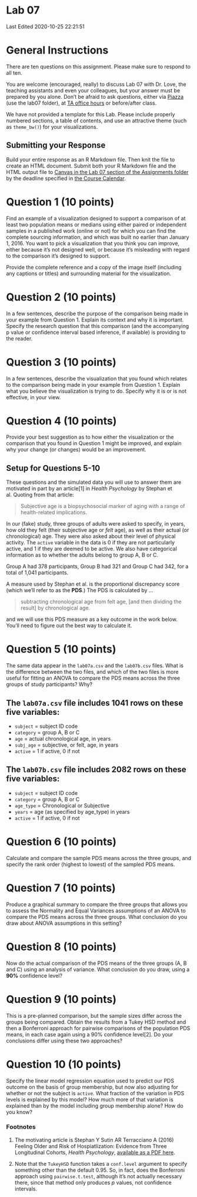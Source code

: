 Lab 07
================
Last Edited 2020-10-25 22:21:51

# General Instructions

There are ten questions on this assignment. Please make sure to respond
to all ten.

You are welcome (encouraged, really) to discuss Lab 07 with Dr. Love,
the teaching assistants and even your colleagues, but your answer must
be prepared by you alone. Don’t be afraid to ask questions, either via
[Piazza](https://piazza.com/case/fall2020/pqhs431) (use the lab07
folder), at [TA office
hours](https://thomaselove.github.io/431/contact.html) or before/after
class.

We have not provided a template for this Lab. Please include properly
numbered sections, a table of contents, and use an attractive theme
(such as `theme_bw()`) for your visualizations.

## Submitting your Response

Build your entire response as an R Markdown file. Then knit the file to
create an HTML document. Submit both your R Markdown file and the HTML
output file to [Canvas in the Lab 07 section of the Assignments
folder](https://canvas.case.edu) by the deadline specified in [the
Course Calendar](https://thomaselove.github.io/431/calendar.html).

# Question 1 (10 points)

Find an example of a visualization designed to support a comparison of
at least two population means or medians using either paired or
independent samples in a published work (online or not) for which you
can find the complete sourcing information, and which was built no
earlier than January 1, 2016. You want to pick a visualization that you
think you can improve, either because it’s not designed well, or because
it’s misleading with regard to the comparison it’s designed to support.

Provide the complete reference and a copy of the image itself (including
any captions or titles) and surrounding material for the visualization.

# Question 2 (10 points)

In a few sentences, describe the purpose of the comparison being made in
your example from Question 1. Explain its context and why it is
important. Specify the research question that this comparison (and the
accompanying p value or confidence interval based inference, if
available) is providing to the reader.

# Question 3 (10 points)

In a few sentences, describe the visualization that you found which
relates to the comparison being made in your example from Question 1.
Explain what you believe the visualization is trying to do. Specify why
it is or is not effective, in your view.

# Question 4 (10 points)

Provide your best suggestion as to how either the visualization or the
comparison that you found in Question 1 might be improved, and explain
why your change (or changes) would be an improvement.

## Setup for Questions 5-10

These questions and the simulated data you will use to answer them are
motivated in part by an article\[1\] in *Health Psychology* by Stephan
et al. Quoting from that article:

> Subjective age is a biopsychosocial marker of aging with a range of
> health-related implications.

In our (fake) study, three groups of adults were asked to specify, in
years, how old they felt (their subjective age or *felt* age), as well
as their actual (or chronological) age. They were also asked about their
level of physical activity. The `active` variable in the data is 0 if
they are not particularly active, and 1 if they are deemed to be active.
We also have categorical information as to whether the adults belong to
group A, B or C.

Group A had 378 participants, Group B had 321 and Group C had 342, for a
total of 1,041 participants.

A measure used by Stephan et al. is the proportional discrepancy score
(which we’ll refer to as the **PDS**.) The PDS is calculated by …

> subtracting chronological age from felt age, \[and then dividing the
> result\] by chronological age.

and we will use this PDS measure as a key outcome in the work below.
You’ll need to figure out the best way to calculate it.

# Question 5 (10 points)

The same data appear in the `lab07a.csv` and the `lab07b.csv` files.
What is the difference between the two files, and which of the two files
is more useful for fitting an ANOVA to compare the PDS means across the
three groups of study participants? Why?

## The `lab07a.csv` file includes 1041 rows on these five variables:

  - `subject` = subject ID code
  - `category` = group A, B or C
  - `age` = actual chronological age, in years
  - `subj_age` = subjective, or felt, age, in years
  - `active` = 1 if active, 0 if not

## The `lab07b.csv` file includes 2082 rows on these five variables:

  - `subject` = subject ID code
  - `category` = group A, B or C
  - `age_type` = Chronological or Subjective
  - `years` = age (as specified by age\_type) in years
  - `active` = 1 if active, 0 if not

# Question 6 (10 points)

Calculate and compare the sample PDS means across the three groups, and
specify the rank order (highest to lowest) of the sampled PDS means.

# Question 7 (10 points)

Produce a graphical summary to compare the three groups that allows you
to assess the Normality and Equal Variances assumptions of an ANOVA to
compare the PDS means across the three groups. What conclusion do you
draw about ANOVA assumptions in this setting?

# Question 8 (10 points)

Now do the actual comparison of the PDS means of the three groups (A, B
and C) using an analysis of variance. What conclusion do you draw, using
a **90%** confidence level?

# Question 9 (10 points)

This is a pre-planned comparison, but the sample sizes differ across the
groups being compared. Obtain the results from a Tukey HSD method and
then a Bonferroni approach for pairwise comparisons of the population
PDS means, in each case again using a 90% confidence level\[2\]. Do your
conclusions differ using these two approaches?

# Question 10 (10 points)

Specify the linear model regression equation used to predict our PDS
outcome on the basis of group membership, but now also adjusting for
whether or not the subject is `active`. What fraction of the variation
in PDS levels is explained by this model? How much more of that
variation is explained than by the model including group membership
alone? How do you know?

### Footnotes

1.  The motivating article is Stephan Y Sutin AR Terracciano A (2016)
    Feeling Older and Risk of Hospiatlization: Evidence from Three
    Longitudinal Cohorts, *Health Psychology*, [available as a PDF
    here](https://www.apa.org/pubs/journals/releases/hea-hea0000335.pdf).

2.  Note that the `TukeyHSD` function takes a `conf.level` argument to
    specify something other than the default 0.95. So, in fact, does the
    Bonferroni approach using `pairwise.t.test`, although it’s not
    actually necessary there, since that method only produces *p*
    values, not confidence intervals.
